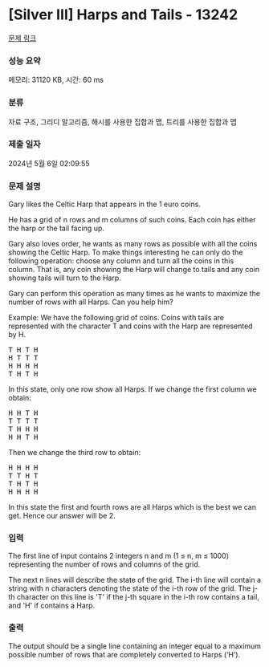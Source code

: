 # [Silver III] Harps and Tails - 13242 

[문제 링크](https://www.acmicpc.net/problem/13242) 

### 성능 요약

메모리: 31120 KB, 시간: 60 ms

### 분류

자료 구조, 그리디 알고리즘, 해시를 사용한 집합과 맵, 트리를 사용한 집합과 맵

### 제출 일자

2024년 5월 6일 02:09:55

### 문제 설명

<p>Gary likes the Celtic Harp that appears in the 1 euro coins.</p>

<p>He has a grid of n rows and m columns of such coins. Each coin has either the harp or the tail facing up.</p>

<p>Gary also loves order, he wants as many rows as possible with all the coins showing the Celtic Harp. To make things interesting he can only do the following operation: choose any column and turn all the coins in this column. That is, any coin showing the Harp will change to tails and any coin showing tails will turn to the Harp.</p>

<p>Gary can perform this operation as many times as he wants to maximize the number of rows with all Harps. Can you help him?</p>

<p>Example: We have the following grid of coins. Coins with tails are represented with the character T and coins with the Harp are represented by H.</p>

<pre>T H T H
H T T T
H H H H
T H T H</pre>

<p>In this state, only one row show all Harps. If we change the first column we obtain:</p>

<pre>H H T H
T T T T
T H H H
H H T H</pre>

<p>Then we change the third row to obtain:</p>

<pre>H H H H
T T H T
T H T H
H H H H
</pre>

<p>In this state the first and fourth rows are all Harps which is the best we can get. Hence our answer will be 2.</p>

### 입력 

 <p>The first line of input contains 2 integers n and m (1 ≤ n, m ≤ 1000) representing the number of rows and columns of the grid. </p>

<p>The next n lines will describe the state of the grid. The i-th line will contain a string with n characters denoting the state of the i-th row of the grid. The j-th character on this line is 'T' if the j-th square in the i-th row contains a tail, and 'H' if contains a Harp.</p>

### 출력 

 <p>The output should be a single line containing an integer equal to a maximum possible number of rows that are completely converted to Harps (‘H’).</p>

